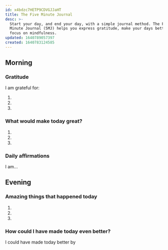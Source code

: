 ```yaml
---
id: x4bdzc7HETP9CDVGJJaHT
title: The Five Minute Journal
desc: >-
  Start your day, and end your day, with a simple journal method. The Five
  Minute Journal (5MJ) helps you express gratitude, make your days better, and
  focus on mindfulness.
updated: 1640789057397
created: 1640783124585
---
```


<!--
Based on the journaling method created by Intelligent Change:
- [Intelligent Change: Our Story](https://www.intelligentchange.com/pages/our-story)
- [The Five Minute Journal](https://www.intelligentchange.com/products/the-five-minute-journal)
-->

## Morning

<!-- Fill out this section after waking up -->

### Gratitude

I am grateful for:

1.
2.
3.

### What would make today great?

1.
2.
3.

### Daily affirmations

I am...

## Evening

<!-- Fill out this section before going to sleep, reflecting on your day -->

### Amazing things that happened today

1.
2.
3.

### How could I have made today even better?

I could have made today better by
